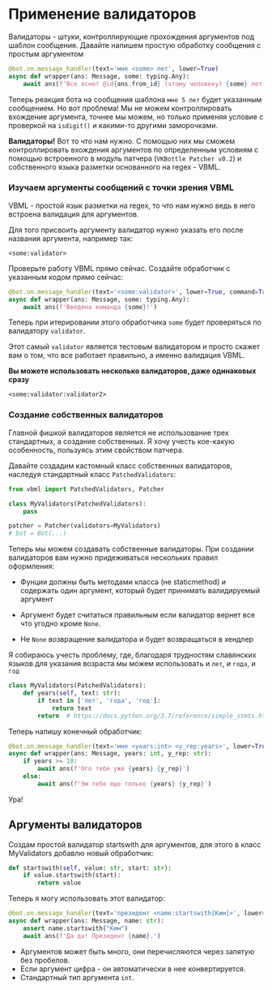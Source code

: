 # Применение валидаторов

Валидаторы - штуки, контроллирующие прохождения аргументов под шаблон сообщения. Давайте напишем простую обработку сообщения с простым аргументом

```python
@bot.on.message_handler(text='мне <some> лет', lower=True)
async def wrapper(ans: Message, some: typing.Any):
    await ans(f'Все ясно! @id{ans.from_id} (этому человеку) {some} лет')
```

Теперь реакция бота на сообщения шаблона `мне 5 лет` будет указанным сообщением. Но вот проблема! Мы не можем контроллировать вхождение аргумента, точнее мы можем, но только применяя условие с проверкой на `isdigit()` и какими-то другими заморочками.

**Валидаторы!** Вот то что нам нужно. С помощью них мы сможем контроллировать вхождения аргументов по определенным условиям с помощью встроенного в модуль патчера (`VKBottle Patcher v0.2`)  и собственного языка разметки основанного на regex - VBML.

### Изучаем аргументы сообщений с точки зрения VBML

VBML - простой язык разметки на regex, то что нам нужно ведь в него встроена валидация для аргументов.

Для того присвоить аргументу валидатор нужно указать его после названия аргумента, например так:

`<some:validator>`

Проверьте работу VBML прямо сейчас. Создайте обработчик с указанным кодом прямо сейчас:

```python
@bot.on.message_handler(text='<some:validator>', lower=True, command=True)
async def wrapper(ans: Message, some: typing.Any):
    await ans(f'Введена команда {some}!')
```

Теперь при итерировании этого обработчика `some` будет проверяться по валидатору `validator`.

Этот самый `validator` является тестовым валидатором и просто скажет вам о том, что все работает правильно, а именно валидация VBML.

**Вы можете использовать несколько валидаторов, даже одинаковых сразу**

`<some:validator:validator2>`

### Создание собственных валидаторов

Главной фишкой валидаторов является не использование трех стандартных, а создание собственных. Я хочу учесть кое-какую особенность, пользуясь этим свойством патчера.

Давайте создадим кастомный класс собственных валидаторов, наследуя стандартный класс `PatchedValidators`:

```python
from vbml import PatchedValidators, Patcher

class MyValidators(PatchedValidators):
    pass

patcher = Patcher(validators=MyValidators)
# bot = Bot(...)
```

Теперь мы можем создавать собственные валидаторы. При создании валидаторов вам нужно придеживаться нескольких правил оформления:

* Фунции должны быть методами класса (не staticmethod) и содержать один аргумент, который будет принимать валидируемый аргумент

* Аргумент будет считаться правильным если валидатор вернет все что угодно кроме `None`.

* Не `None` возвращение валидатора и будет возвращаться в хендлер

Я собираюсь учесть проблему, где, благодаря трудностям славянских языков для указания возраста мы можем использовать и `лет`, и `года`, и `год`

```python
class MyValidators(PatchedValidators):
    def years(self, text: str):
        if text in ['лет', 'года', 'год']:
            return text
        return  # https://docs.python.org/3.7/reference/simple_stmts.html#the-return-statement
```

Теперь напишу конечный обработчик:

```python
@bot.on.message_handler(text='мне <years:int> <y_rep:years>', lower=True)
async def wrapper(ans: Message, years: int, y_rep: str):
    if years >= 18:
        await ans(f'Ого тебе уже {years} {y_rep}')
    else: 
        await ans(f'Эм тебе еще только {years} {y_rep}')
```

Ура!

## Аргументы валидаторов

Создам простой валидатор startswith для аргументов, для этого в класс MyValidators добавлю новый обработчик:  

```python
def startswith(self, value: str, start: str):
    if value.startswith(start):
        return value
```

Теперь я могу использовать этот валидатор:

```python
@bot.on.message_handler(text='президент <name:startswith[Ким]>', lower=True)
async def wrapper(ans: Message, name: str):
    assert name.startswith("Ким")
    await ans(f'Да да! Президент {name}.')
```

* Аргументов может быть много, они перечисляются через запятую без пробелов.  
* Если аргумент цифра - он автоматически в нее конвертируется.
* Стандартный тип аргумента `int`.